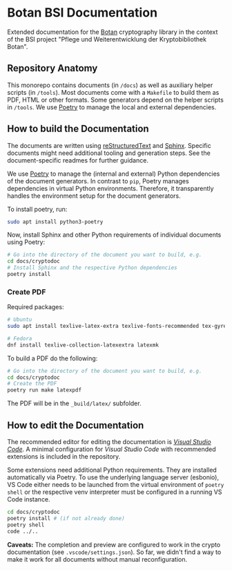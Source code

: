 # Botan BSI Documentation

Extended documentation for the [Botan](https://botan.randombit.net/)
cryptography library in the context of the BSI project "Pflege und
Weiterentwicklung der Kryptobibliothek Botan".

## Repository Anatomy

This monorepo contains documents (in `/docs`) as well as auxiliary helper
scripts (in `/tools`). Most documents come with a `Makefile` to build them as
PDF, HTML or other formats. Some generators depend on the helper scripts in
`/tools`. We use [Poetry](https://python-poetry.org/) to manage the
local and external dependencies.

## How to build the Documentation

The documents are written using
[reStructuredText](https://docutils.sourceforge.io/rst.html) and
[Sphinx](https://www.sphinx-doc.org). Specific documents might need additional
tooling and generation steps. See the document-specific readmes for further
guidance.

We use [Poetry](https://python-poetry.org/) to manage the (internal and
external) Python dependencies of the document generators. In contrast to `pip`,
Poetry manages dependencies in virtual Python environments. Therefore, it
transparently handles the environment setup for the document generators.

To install poetry, run:

```bash
sudo apt install python3-poetry
```

Now, install Sphinx and other Python requirements of individual documents using
Poetry:

```bash
# Go into the directory of the document you want to build, e.g.
cd docs/cryptodoc
# Install Sphinx and the respective Python dependencies
poetry install
```

### Create PDF

Required packages:

```bash
# Ubuntu
sudo apt install texlive-latex-extra texlive-fonts-recommended tex-gyre latexmk

# Fedora
dnf install texlive-collection-latexextra latexmk
```

To build a PDF do the following:

```bash
# Go into the directory of the document you want to build, e.g.
cd docs/cryptodoc
# Create the PDF
poetry run make latexpdf
```

The PDF will be in the `_build/latex/` subfolder.

## How to edit the Documentation

The recommended editor for editing the documentation is [*Visual Studio
Code*](https://code.visualstudio.com/). A minimal configuration for *Visual
Studio Code* with recommended extensions is included in the repository.

Some extensions need additional Python requirements. They are installed
automatically via Poetry. To use the underlying language server (esbonio),
VS Code either needs to be launched from the virtual environment of `poetry shell`
or the respective venv interpreter must be configured in a running VS Code
instance.

```bash
cd docs/cryptodoc
poetry install # (if not already done)
poetry shell
code ../..
```

**Caveats:** The completion and preview are configured to work in the crypto
documentation (see `.vscode/settings.json`). So far, we didn't find a way to
make it work for all documents without manual reconfiguration.
